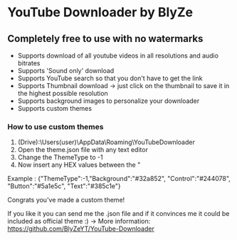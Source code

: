 # YouTube Downloader by BlyZe

## Completely free to use with no watermarks

- Supports download of all youtube videos in all resolutions and audio bitrates
- Supports 'Sound only' download
- Supports YouTube search so that you don't have to get the link
- Supports Thumbnail download -> just click on the thumbnail to save it in the highest possible resolution
- Supports background images to personalize your downloader
- Supports custom themes

### How to use custom themes

1. (Drive):\Users\(user)\AppData\Roaming\YouTubeDownloader
2. Open the theme.json file with any text editor
3. Change the ThemeType to -1
4. Now insert any HEX values between the "

Example : {"ThemeType":-1,"Background":"#32a852", "Control":"#244078", "Button":"#5a1e5c", "Text":"#385c1e"}

Congrats you've made a custom theme!

If you like it you can send me the .json file and if it convinces me it could be included as official theme :)
-> More information:
https://github.com/BlyZeYT/YouTube-Downloader
